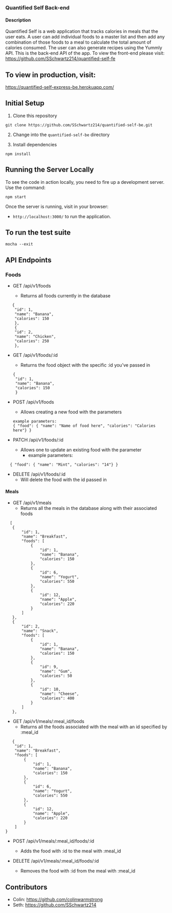 ### Quantified Self Back-end

#### Description

Quantified Self is a web application that tracks calories in meals that the user eats.  A user can add individual foods to a master list and then add any combination of those foods to a meal to calculate the total amount of calories consumed.  The user can also generate recipes using the Yummly API.  This is the back-end API of the app.  To view the front-end please visit: https://github.com/SSchwartz214/quantified-self-fe


## To view in production, visit:

https://quantified-self-express-be.herokuapp.com/

## Initial Setup

1. Clone this repository 

  ```shell
  git clone https://github.com/SSchwartz214/quantified-self-be.git
  ```
  
2. Change into the `quantified-self-be` directory

3. Install dependencies

  ```shell
  npm install
  ```

## Running the Server Locally

To see the code in action locally, you need to fire up a development server. Use the command:

```shell
npm start
```

Once the server is running, visit in your browser:

* `http://localhost:3000/` to run the application.

## To run the test suite
  
  ```shell
  mocha --exit
  ```

## API Endpoints

### Foods

* GET /api/v1/foods

  * Returns all foods currently in the database

```
   {
    "id": 1,
    "name": "Banana",
    "calories": 150
    },
    {
    "id": 2,
    "name": "Chicken",
    "calories": 250
    },
```

* GET /api/v1/foods/:id
   * Returns the food object with the specific :id you’ve passed in
   
   ```
   {
    "id": 1,
    "name": "Banana",
    "calories": 150
    }
  ```
  
* POST /api/v1/foods
   * Allows creating a new food with the parameters
   
   ```
   example parameters:
   { "food": { "name": "Name of food here", "calories": "Calories here"} }
   ```
   
* PATCH /api/v1/foods/:id
  * Allows one to update an existing food with the parameter
    * example parameters:
```    
  { "food": { "name": "Mint", "calories": "14"} }
```

* DELETE /api/v1/foods/:id
  * Will delete the food with the id passed in

#### Meals

* GET /api/v1/meals
   * Returns all the meals in the database along with their associated foods
 ```
   [
    {
        "id": 1,
        "name": "Breakfast",
        "foods": [
            {
                "id": 1,
                "name": "Banana",
                "calories": 150
            },
            {
                "id": 6,
                "name": "Yogurt",
                "calories": 550
            },
            {
                "id": 12,
                "name": "Apple",
                "calories": 220
            }
        ]
    },
    {
        "id": 2,
        "name": "Snack",
        "foods": [
            {
                "id": 1,
                "name": "Banana",
                "calories": 150
            },
            {
                "id": 9,
                "name": "Gum",
                "calories": 50
            },
            {
                "id": 10,
                "name": "Cheese",
                "calories": 400
            }
        ]
    },
```

* GET /api/v1/meals/:meal_id/foods
   * Returns all the foods associated with the meal with an id specified by :meal_id
   
```   
   {
    "id": 1,
    "name": "Breakfast",
    "foods": [
        {
            "id": 1,
            "name": "Banana",
            "calories": 150
        },
        {
            "id": 6,
            "name": "Yogurt",
            "calories": 550
        },
        {
            "id": 12,
            "name": "Apple",
            "calories": 220
        }
    ]
}
```

* POST /api/v1/meals/:meal_id/foods/:id
   * Adds the food with :id to the meal with :meal_id


* DELETE /api/v1/meals/:meal_id/foods/:id
   * Removes the food with :id from the meal with :meal_id

## Contributors

* Colin: https://github.com/colinwarmstrong
* Seth: https://github.com/SSchwartz214
